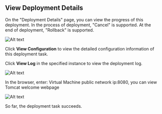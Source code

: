 ## View Deployment Details

On the "Deployment Details" page, you can view the progress of this deployment. In the process of deployment, "Cancel" is supported. At the end of deployment, "Rollback" is supported.

![Alt text](https://github.com/jdcloudcom/cn/blob/codedeploy/image/CodeDeploy/starting12.png)

Click **View Configuration** to view the detailed configuration information of this deployment task.

Click **View Log** in the specified instance to view the deployment log.

![Alt text](https://github.com/jdcloudcom/cn/blob/codedeploy/image/CodeDeploy/starting13.png)

In the browser, enter: Virtual Machine public network ip:8080, you can view Tomcat welcome webpage

![Alt text](https://github.com/jdcloudcom/cn/blob/codedeploy/image/CodeDeploy/starting14.png)

So far, the deployment task succeeds.
